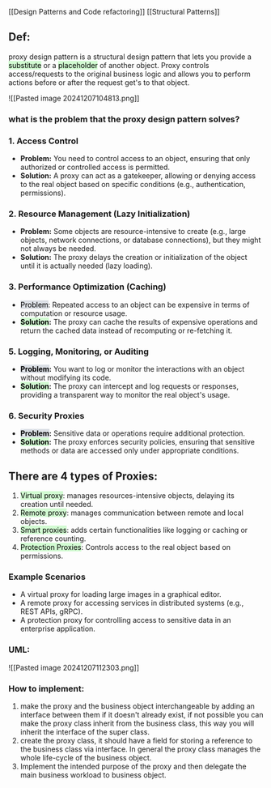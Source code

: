 [[Design Patterns and Code refactoring]]
[[Structural Patterns]]
## Def:
proxy design pattern is a structural design pattern that lets you provide a <mark style="background: #BBFABBA6;">substitute</mark> or a <mark style="background: #BBFABBA6;">placeholder</mark> of another object.
Proxy controls access/requests to the original business logic and allows you to perform actions before or after the request get's to that object.

![[Pasted image 20241207104813.png]]
### what is the problem that the proxy design pattern solves?
### 1. **Access Control**

- **Problem:** You need to control access to an object, ensuring that only authorized or controlled access is permitted.
- **Solution:** A proxy can act as a gatekeeper, allowing or denying access to the real object based on specific conditions (e.g., authentication, permissions).

### 2. **Resource Management (Lazy Initialization)**

- **Problem:** Some objects are resource-intensive to create (e.g., large objects, network connections, or database connections), but they might not always be needed.
- **Solution:** The proxy delays the creation or initialization of the object until it is actually needed (lazy loading).
### 3. **Performance Optimization (Caching)**

- <mark style="background: #CACFD9A6;">Problem</mark>: Repeated access to an object can be expensive in terms of computation or resource usage.
- <mark style="background: #BBFABBA6;">**Solution</mark>:** The proxy can cache the results of expensive operations and return the cached data instead of recomputing or re-fetching it.
### 5. **Logging, Monitoring, or Auditing**

- <mark style="background: #CACFD9A6;">**Problem</mark>:** You want to log or monitor the interactions with an object without modifying its code.
- <mark style="background: #BBFABBA6;">**Solution</mark>:** The proxy can intercept and log requests or responses, providing a transparent way to monitor the real object's usage.
### 6. **Security Proxies**

- **<mark style="background: #CACFD9A6;">Problem</mark>:** Sensitive data or operations require additional protection.
- **<mark style="background: #BBFABBA6;">Solution</mark>:** The proxy enforces security policies, ensuring that sensitive methods or data are accessed only under appropriate conditions.
## There are 4 types of Proxies:
1. <mark style="background: #BBFABBA6;">Virtual proxy</mark>: manages resources-intensive objects, delaying its creation until needed.
2. <mark style="background: #BBFABBA6;">Remote proxy</mark>: manages communication between remote and local objects.
3. <mark style="background: #BBFABBA6;">Smart proxies</mark>: adds certain functionalities like logging or caching or reference counting.
4. <mark style="background: #BBFABBA6;">Protection Proxies</mark>: Controls access to the real object based on permissions.
### Example Scenarios

- A virtual proxy for loading large images in a graphical editor.
- A remote proxy for accessing services in distributed systems (e.g., REST APIs, gRPC).
- A protection proxy for controlling access to sensitive data in an enterprise application.

### UML:

![[Pasted image 20241207112303.png]]

### How to implement:
1. make the proxy and the business object interchangeable by adding an interface between them if it doesn't already exist, if not possible you can make the proxy class inherit from the business class, this way you will inherit the interface of the super class.
2. create the proxy class, it should have a field for storing a reference to the business class via interface. In general the 
   proxy class manages the whole life-cycle of the business object.
3. Implement the intended purpose of the proxy and then delegate
   the main business workload to business object.




